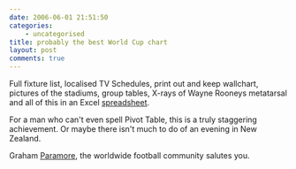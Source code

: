 ```yaml
---
date: 2006-06-01 21:51:50
categories:
    - uncategorised
title: probably the best World Cup chart
layout: post
comments: true
---
```

Full fixture list, localised TV Schedules, print out and keep wallchart,
pictures of the stadiums, group tables, X-rays of Wayne Rooneys
metatarsal and all of this in an Excel
[spreadsheet](http://parry.co.nz/downloads.html).

For a man who can't even spell Pivot Table, this is a truly staggering
achievement. Or maybe there isn't much to do of an evening in New
Zealand.

Graham [Paramore](http://parry.co.nz/), the worldwide football community
salutes you.
